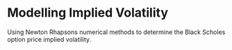 # Modelling Implied Volatility
Using Newton Rhapsons numerical methods to determine the Black Scholes option price implied volatility.

